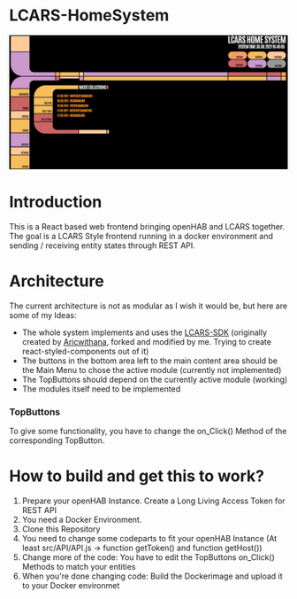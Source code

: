 # LCARS-HomeSystem

![Image text](/.img/Main.jpg)

# Introduction
This is a React based web frontend bringing openHAB and LCARS together. The goal is a LCARS Style frontend running in a docker environment and sending / receiving entity states through REST API.

# Architecture
The current architecture is not as modular as I wish it would be, but here are some of my Ideas:
- The whole system implements and uses the <a href="https://github.com/crstmkt/LCARS-SDK">LCARS-SDK</a> (originally created by <a href="https://github.com/Aricwithana">Aricwithana</a>, forked and modified by me. Trying to create react-styled-components out of it)
- The buttons in the bottom area left to the main content area should be the Main Menu to chose the active module (currently not implemented)
- The TopButtons should depend on the currently active module (working)
- The modules itself need to be implemented

### TopButtons
 To give some functionality, you have to change the on_Click() Method of the corresponding TopButton.
 
 # How to build and get this to work?
 1. Prepare your openHAB Instance. Create a Long Living Access Token for REST API
 2. You need a Docker Environment.
 3. Clone this Repository
 4. You need to change some codeparts to fit your openHAB Instance (At least src/API/API.js -> function getToken() and function getHost())
 5. Change more of the code: You have to edit the TopButtons on_Click() Methods to match your entities
 6. When you're done changing code: Build the Dockerimage and upload it to your Docker environmet

